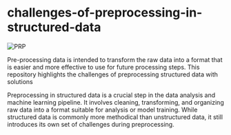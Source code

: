# challenges-of-preprocessing-in-structured-data
![PRP](https://daxg39y63pxwu.cloudfront.net/images/blog/data-preprocessing-techniques-and-steps/image_13091084341635516423259.png)

Pre-processing data is intended to transform the raw data into a format that is easier and more effective to use for future processing steps.
This repository highlights the challenges of preprocessing structured data with solutions

Preprocessing in structured data is a crucial step in the data analysis and machine learning pipeline. It involves cleaning, transforming, and organizing raw data into a format suitable for analysis or model training. While structured data is commonly more methodical than unstructured data, it still introduces its own set of challenges during preprocessing. 
